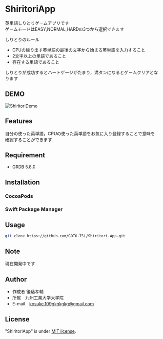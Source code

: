 # ShiritoriApp
英単語しりとりゲームアプリです</br>
ゲームモードはEASY,NORMAL,HARDの3つから選択できます</br>

しりとりのルール
* CPUの繰り出す英単語の最後の文字から始まる英単語を入力すること
* 2文字以上の単語であること
* 存在する単語であること</br>

しりとりが成功するとハートゲージがたまり，満タンになるとゲームクリアとなります
## DEMO
![ShiritoriDemo](https://user-images.githubusercontent.com/84612341/121810813-31100f80-cc9d-11eb-9278-dc8756363668.gif)

 
## Features
 自分の使った英単語，CPUの使った英単語をお気に入り登録することで意味を確認することができます．

 
## Requirement
 
* GRDB 5.8.0
 
## Installation

### CocoaPods
<!-- Podfile:
```bash
pod 'GRDB.swift'
``` -->
### Swift Package Manager
<!-- https://github.com/groue/GRDB.swift.git -->
 
## Usage
 
```bash
git clone https://github.com/GOTO-TSL/Shiritori-App.git
```
 
## Note
 
現在開発中です
 
## Author
 
* 作成者 後藤孝輔
* 所属　九州工業大学大学院
* E-mail　kosuke.109gkgkgkg@gmail.com
 
## License

"ShiritoriApp" is under [MIT license](https://en.wikipedia.org/wiki/MIT_License).
 
